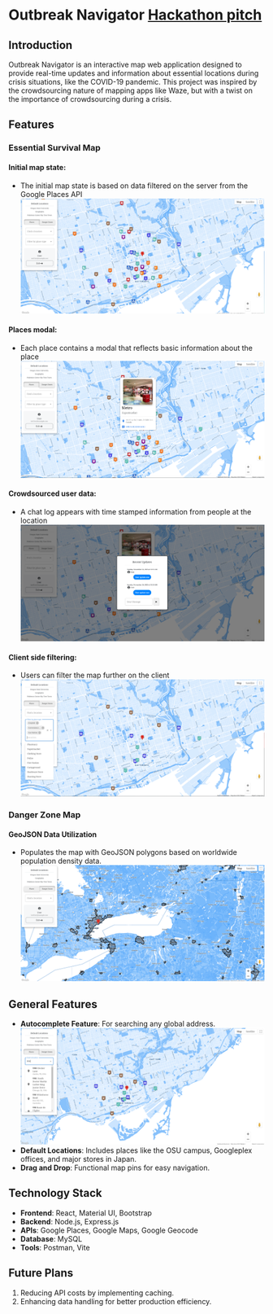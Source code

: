 # Outbreak Navigator [Hackathon pitch](https://www.youtube.com/watch?v=o4-UrAI2y7U)

## Introduction

Outbreak Navigator is an interactive map web application designed to provide real-time updates and information about essential locations during crisis situations, like the COVID-19 pandemic. This project was inspired by the crowdsourcing nature of mapping apps like Waze, but with a twist on the importance of crowdsourcing during a crisis.

## Features

### Essential Survival Map

#### Initial map state:

-   The initial map state is based on data filtered on the server from the Google Places API
    ![Server side filtering](./gallery/essential-map.png)

#### Places modal:

-   Each place contains a modal that reflects basic information about the place
    ![Useful information modal](./gallery/essential-modal.png)

#### Crowdsourced user data:

-   A chat log appears with time stamped information from people at the location
    ![Crowdsourced user data](./gallery/user-updates.png)

#### Client side filtering:

-   Users can filter the map further on the client
    ![Client side filtering](./gallery/client-side-filtering.png)

### Danger Zone Map

#### GeoJSON Data Utilization

-   Populates the map with GeoJSON polygons based on worldwide population density data.
    ![Danger zone map](./gallery/danger-zone-map.png)

## General Features

-   **Autocomplete Feature**: For searching any global address.
    ![Address autocomplete](./gallery/address-autocomplete.png)
-   **Default Locations**: Includes places like the OSU campus, Googleplex offices, and major stores in Japan.
-   **Drag and Drop**: Functional map pins for easy navigation.

## Technology Stack

-   **Frontend**: React, Material UI, Bootstrap
-   **Backend**: Node.js, Express.js
-   **APIs**: Google Places, Google Maps, Google Geocode
-   **Database**: MySQL
-   **Tools**: Postman, Vite

## Future Plans

1. Reducing API costs by implementing caching.
2. Enhancing data handling for better production efficiency.
